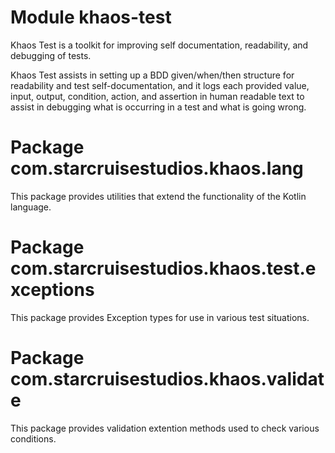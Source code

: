 # Module khaos-test
Khaos Test is a toolkit for improving self documentation, readability, and
debugging of tests.

Khaos Test assists in setting up a BDD given/when/then structure for readability
and test self-documentation, and it logs each provided value, input, output,
condition, action, and assertion in human readable text to assist in debugging
what is occurring in a test and what is going wrong.

# Package com.starcruisestudios.khaos.lang

This package provides utilities that extend the functionality of the Kotlin 
language.

# Package com.starcruisestudios.khaos.test.exceptions

This package provides Exception types for use in various test situations.

# Package com.starcruisestudios.khaos.validate

This package provides validation extention methods used to check various 
conditions.
